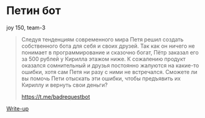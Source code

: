 # Петин бот

joy 150, team-3

> Следуя тенденциям современного мира Петя решил создать собственного бота для себя и своих друзей. Так как он ничего не понимает в программирование и сказочно богат, Пётр заказал его за 500 рублей у Кирилла этажом ниже. К сожалению продукт оказался сомнительный и друзья постоянно жалуются на какие-то ошибки, хотя сам Петя ни разу с ними не встречался. Сможете ли вы помочь Пети отыскать эти ошибки, чтобы предъявить их Кириллу и вернуть свои деньги?
> 
> https://t.me/badrequestbot

[Write-up](WRITEUP.md)

